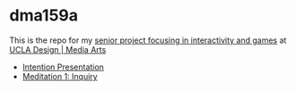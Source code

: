 # dma159a

This is the repo for my [senior project focusing in interactivity and games](http://classes.dma.ucla.edu/Spring21/159A/)  at [UCLA Design | Media Arts](dma.ucla.edu)


* [Intention Presentation](intentionpresentation.md)
* [Meditation 1: Inquiry](meditation1.md)
